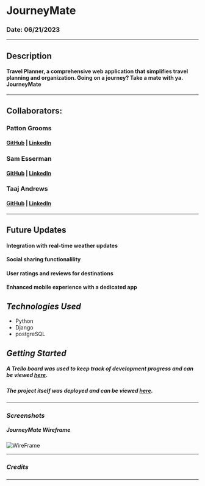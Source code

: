 # JourneyMate

### Date: 06/21/2023

---

## Description

#### Travel Planner, a comprehensive web application that simplifies travel planning and organization. Going on a journey? Take a mate with ya. JourneyMate

---

## Collaborators:

### Patton Grooms

#### [GitHub](https://github.com/pattongrooms) | [LinkedIn](https://www.linkedin.com/in/patton-grooms/)

### Sam Esserman

#### [GitHub](https://github.com/SLEsserman) | [LinkedIn](https://www.linkedin.com/in/samuel-esserman/)

### Taaj Andrews

#### [GitHub](https://github.com/TaajAndrews) | [LinkedIn](https://linkedin.com/in/taajandrews)

---

## Future Updates

#### Integration with real-time weather updates

#### Social sharing functionalility

#### User ratings and reviews for destinations

#### Enhanced mobile experience with a dedicated app

## **_Technologies Used_**

- Python
- Django
- postgreSQL

## **_Getting Started_**

##### A Trello board was used to keep track of development progress and can be viewed [here](https://trello.com/b/aZLhCVjV/journeymate-project-3-sam-taaj-pat).

##### The project itself was deployed and can be viewed [here]().

---

### **_Screenshots_**

##### JourneyMate Wireframe

![WireFrame]()

---

### **_Credits_**

#####

#####

#####

#####

---
